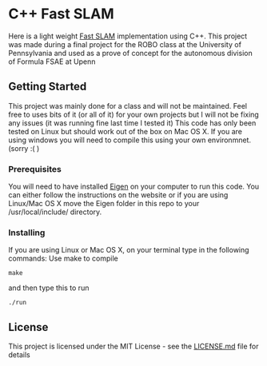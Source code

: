 # C++ Fast SLAM

Here is a light weight [Fast SLAM](http://robots.stanford.edu/papers/montemerlo.fastslam-tr.pdf) implementation using C++. This project was made during a final project for the ROBO class at the University of Pennsylvania and used as a prove of concept for the autonomous division of Formula FSAE at Upenn 

## Getting Started

This project was mainly done for a class and will not be maintained. Feel free to uses bits of it (or all of it) for your own projects but I will not be fixing any issues (it was running fine last time I tested it)
This code has only been tested on Linux but should work out of the box on Mac OS X. If you are using windows you will need to compile this using your own environmnet. (sorry :( )

### Prerequisites

You will need to have installed [Eigen](https://eigen.tuxfamily.org/dox/GettingStarted.html) on your computer to run this code.
You can either follow the instructions on the website or if you are using Linux/Mac OS X move the Eigen folder in this repo to your /usr/local/include/ directory.

### Installing

If you are using Linux or Mac OS X, on your terminal type in the following commands:
Use make to compile
```
make
```
and then type this to run
```
./run
```

## License

This project is licensed under the MIT License - see the [LICENSE.md](LICENSE.md) file for details
